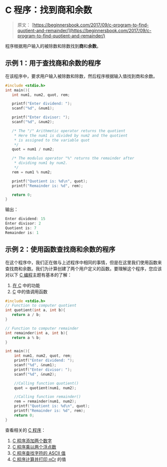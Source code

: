 # C 程序：找到商和余数

> 原文： [https://beginnersbook.com/2017/09/c-program-to-find-quotient-and-remainder/](https://beginnersbook.com/2017/09/c-program-to-find-quotient-and-remainder/)

程序根据用户输入的被除数和除数找到**商**和**余数**。

## 示例 1：用于查找商和余数的程序

在该程序中，要求用户输入被除数和除数，然后程序根据输入值找到商和余数。

```c
#include <stdio.h>
int main(){
   int num1, num2, quot, rem;

   printf("Enter dividend: ");
   scanf("%d", &num1);

   printf("Enter divisor: ");
   scanf("%d", &num2);

   /* The "/" Arithmetic operator returns the quotient
    * Here the num1 is divided by num2 and the quotient
    * is assigned to the variable quot
    */
   quot = num1 / num2;

   /* The modulus operator "%" returns the remainder after
    * dividing num1 by num2.
    */
   rem = num1 % num2;

   printf("Quotient is: %d\n", quot);
   printf("Remainder is: %d", rem);

   return 0;
}
```

输出：

```c
Enter dividend: 15
Enter divisor: 2
Quotient is: 7
Remainder is: 1
```

## 示例 2：使用函数查找商和余数的程序

在这个程序中，我们正在做与上述程序中相同的事情，但是在这里我们使用函数来查找商和余数。我们为计算创建了两个用户定义的函数。要理解这个程序，您应该对以下 [C 编程](https://beginnersbook.com/2014/01/c-tutorial-for-beginners-with-examples/)主题有基本的了解：

1.  [在 C](https://beginnersbook.com/2014/01/c-functions-examples/) 中的功能
2.  [C](https://beginnersbook.com/2014/01/c-function-call-by-value-example/) 中的值调用函数

```c
#include <stdio.h>
// Function to computer quotient
int quotient(int a, int b){
   return a / b;
}

// Function to computer remainder
int remainder(int a, int b){
   return a % b;
}

int main(){
    int num1, num2, quot, rem;
    printf("Enter dividend: ");    
    scanf("%d", &num1);
    printf("Enter divisor: ");    
    scanf("%d", &num2);

    //Calling function quotient()    
    quot = quotient(num1, num2);

    //Calling function remainder()    
    rem = remainder(num1, num2);
    printf("Quotient is: %d\n", quot);    
    printf("Remainder is: %d", rem);
    return 0;
}
```

查看相关的 [C 程序](https://beginnersbook.com/2015/02/simple-c-programs/)：

1.  [C 程序添加两个数字](https://beginnersbook.com/2017/09/c-program-to-add-two-numbers/)
2.  [C 程序乘以两个浮点数](https://beginnersbook.com/2017/09/c-program-to-multiply-two-floating-point-numbers/)
3.  [C 程序查找字符的 ASCII 值](https://beginnersbook.com/2017/09/c-program-to-find-ascii-value-of-a-character/)
4.  [C 程序计算并打印 nCr](https://beginnersbook.com/2015/02/c-program-to-calculate-and-print-the-value-of-ncr/) 的值